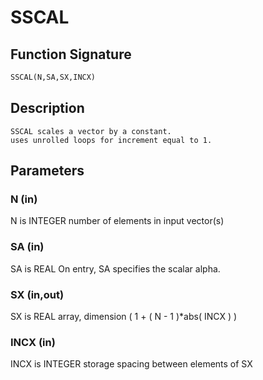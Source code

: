 # SSCAL

## Function Signature

```fortran
SSCAL(N,SA,SX,INCX)
```

## Description


    SSCAL scales a vector by a constant.
    uses unrolled loops for increment equal to 1.

## Parameters

### N (in)

N is INTEGER number of elements in input vector(s)

### SA (in)

SA is REAL On entry, SA specifies the scalar alpha.

### SX (in,out)

SX is REAL array, dimension ( 1 + ( N - 1 )*abs( INCX ) )

### INCX (in)

INCX is INTEGER storage spacing between elements of SX

